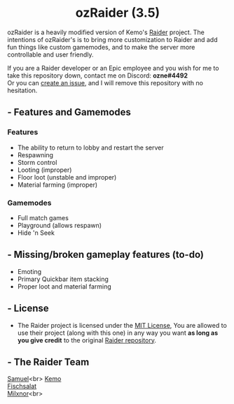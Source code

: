 <p align="center">
<h1 align="center">ozRaider (3.5)</h1>

ozRaider is a heavily modified version of Kemo's [Raider](https://github.com/kem0x/raider3.5) project. The intentions of ozRaider's is to bring more customization to Raider and add fun things like custom gamemodes, and to make the server more controllable and user friendly.

If you are a Raider developer or an Epic employee and you wish for me to take this repository down, contact me on Discord: **ozne#4492**<br>
Or you can [create an issue](https://github.com/Pakchunk/ozraider/issues/new), and I will remove this repository with no hesitation. 

## - Features and Gamemodes
### Features
- The ability to return to lobby and restart the server
- Respawning
- Storm control
- Looting (improper)
- Floor loot (unstable and improper)
- Material farming (improper)
### Gamemodes
- Full match games
- Playground (allows respawn)
- Hide 'n Seek

## - Missing/broken gameplay features (to-do)
- Emoting
- Primary Quickbar item stacking
- Proper loot and material farming

## - License

- The Raider project is licensed under the [MIT License](https://github.com/kem0x/raider3.5/blob/stable/LICENSE), You are allowed to use their project (along with this one) in any way you want **as long as you give credit** to the original [Raider repository](https://github.com/kem0x/raider3.5).

## - The Raider Team
[Samuel](https://twitter.com/samuelsiv__)<br>
[Kemo](https://twitter.com/kem0x)<br>
[Fischsalat](https://twitter.com/FischsaIat)<br>
[Milxnor](https://twitter.com/Milxnor_)<br>
